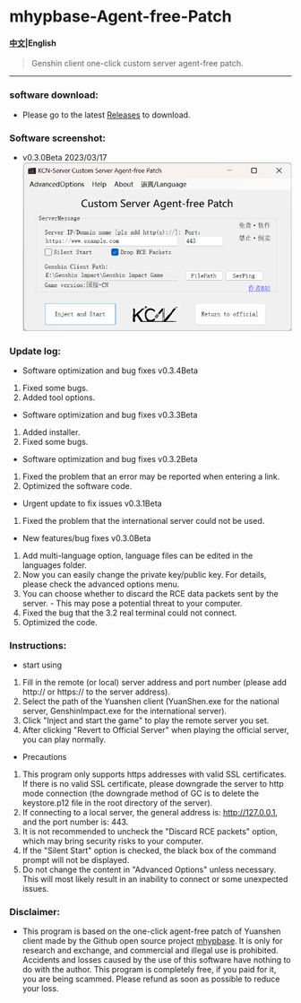 # mhypbase-Agent-free-Patch
#### [中文](README.md)|English

> Genshin client one-click custom server agent-free patch.

---

### software download:
- Please go to the latest [Releases](https://github.com/JDDKCN/mhypbase-Agent-free-Patch/releases/) to download.

### Software screenshot:
- v0.3.0Beta 2023/03/17
![APP_CN](Doc/APP_EN.png)

### Update log:

- Software optimization and bug fixes v0.3.4Beta
1. Fixed some bugs.
2. Added tool options.

- Software optimization and bug fixes v0.3.3Beta
1. Added installer.
2. Fixed some bugs.

- Software optimization and bug fixes v0.3.2Beta
1. Fixed the problem that an error may be reported when entering a link.
2. Optimized the software code.

- Urgent update to fix issues v0.3.1Beta
1. Fixed the problem that the international server could not be used.

- New features/bug fixes v0.3.0Beta
1. Add multi-language option, language files can be edited in the languages folder.
2. Now you can easily change the private key/public key. For details, please check the advanced options menu.
3. You can choose whether to discard the RCE data packets sent by the server. - This may pose a potential threat to your computer.
4. Fixed the bug that the 3.2 real terminal could not connect.
5. Optimized the code.

### Instructions:
- start using
1. Fill in the remote (or local) server address and port number (please add http:// or https:// to the server address).
2. Select the path of the Yuanshen client (YuanShen.exe for the national server, GenshinImpact.exe for the international server).
3. Click "Inject and start the game" to play the remote server you set.
4. After clicking "Revert to Official Server" when playing the official server, you can play normally.
- Precautions
1. This program only supports https addresses with valid SSL certificates. If there is no valid SSL certificate, please downgrade the server to http mode connection (the downgrade method of GC is to delete the keystore.p12 file in the root directory of the server).
2. If connecting to a local server, the general address is: http://127.0.0.1, and the port number is: 443.
3. It is not recommended to uncheck the "Discard RCE packets" option, which may bring security risks to your computer.
4. If the "Silent Start" option is checked, the black box of the command prompt will not be displayed.
5. Do not change the content in "Advanced Options" unless necessary. This will most likely result in an inability to connect or some unexpected issues.

### Disclaimer:
- This program is based on the one-click agent-free patch of Yuanshen client made by the Github open source project [mhypbase](https://github.com/Jx2f/mhypbase). It is only for research and exchange, and commercial and illegal use is prohibited. Accidents and losses caused by the use of this software have nothing to do with the author. This program is completely free, if you paid for it, you are being scammed. Please refund as soon as possible to reduce your loss.
